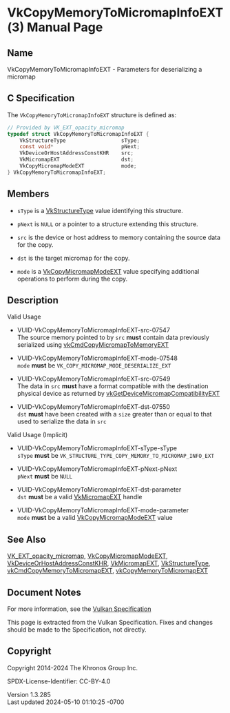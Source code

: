 # VkCopyMemoryToMicromapInfoEXT(3) Manual Page

## Name

VkCopyMemoryToMicromapInfoEXT - Parameters for deserializing a micromap



## <a href="#_c_specification" class="anchor"></a>C Specification

The `VkCopyMemoryToMicromapInfoEXT` structure is defined as:

``` c
// Provided by VK_EXT_opacity_micromap
typedef struct VkCopyMemoryToMicromapInfoEXT {
    VkStructureType                  sType;
    const void*                      pNext;
    VkDeviceOrHostAddressConstKHR    src;
    VkMicromapEXT                    dst;
    VkCopyMicromapModeEXT            mode;
} VkCopyMemoryToMicromapInfoEXT;
```

## <a href="#_members" class="anchor"></a>Members

- `sType` is a [VkStructureType](https://registry.khronos.org/vulkan/specs/1.3-extensions/man/html/VkStructureType.html) value identifying
  this structure.

- `pNext` is `NULL` or a pointer to a structure extending this
  structure.

- `src` is the device or host address to memory containing the source
  data for the copy.

- `dst` is the target micromap for the copy.

- `mode` is a [VkCopyMicromapModeEXT](https://registry.khronos.org/vulkan/specs/1.3-extensions/man/html/VkCopyMicromapModeEXT.html) value
  specifying additional operations to perform during the copy.

## <a href="#_description" class="anchor"></a>Description

Valid Usage

- <a href="#VUID-VkCopyMemoryToMicromapInfoEXT-src-07547"
  id="VUID-VkCopyMemoryToMicromapInfoEXT-src-07547"></a>
  VUID-VkCopyMemoryToMicromapInfoEXT-src-07547  
  The source memory pointed to by `src` **must** contain data previously
  serialized using
  [vkCmdCopyMicromapToMemoryEXT](https://registry.khronos.org/vulkan/specs/1.3-extensions/man/html/vkCmdCopyMicromapToMemoryEXT.html)

- <a href="#VUID-VkCopyMemoryToMicromapInfoEXT-mode-07548"
  id="VUID-VkCopyMemoryToMicromapInfoEXT-mode-07548"></a>
  VUID-VkCopyMemoryToMicromapInfoEXT-mode-07548  
  `mode` **must** be `VK_COPY_MICROMAP_MODE_DESERIALIZE_EXT`

- <a href="#VUID-VkCopyMemoryToMicromapInfoEXT-src-07549"
  id="VUID-VkCopyMemoryToMicromapInfoEXT-src-07549"></a>
  VUID-VkCopyMemoryToMicromapInfoEXT-src-07549  
  The data in `src` **must** have a format compatible with the
  destination physical device as returned by
  [vkGetDeviceMicromapCompatibilityEXT](https://registry.khronos.org/vulkan/specs/1.3-extensions/man/html/vkGetDeviceMicromapCompatibilityEXT.html)

- <a href="#VUID-VkCopyMemoryToMicromapInfoEXT-dst-07550"
  id="VUID-VkCopyMemoryToMicromapInfoEXT-dst-07550"></a>
  VUID-VkCopyMemoryToMicromapInfoEXT-dst-07550  
  `dst` **must** have been created with a `size` greater than or equal
  to that used to serialize the data in `src`

Valid Usage (Implicit)

- <a href="#VUID-VkCopyMemoryToMicromapInfoEXT-sType-sType"
  id="VUID-VkCopyMemoryToMicromapInfoEXT-sType-sType"></a>
  VUID-VkCopyMemoryToMicromapInfoEXT-sType-sType  
  `sType` **must** be
  `VK_STRUCTURE_TYPE_COPY_MEMORY_TO_MICROMAP_INFO_EXT`

- <a href="#VUID-VkCopyMemoryToMicromapInfoEXT-pNext-pNext"
  id="VUID-VkCopyMemoryToMicromapInfoEXT-pNext-pNext"></a>
  VUID-VkCopyMemoryToMicromapInfoEXT-pNext-pNext  
  `pNext` **must** be `NULL`

- <a href="#VUID-VkCopyMemoryToMicromapInfoEXT-dst-parameter"
  id="VUID-VkCopyMemoryToMicromapInfoEXT-dst-parameter"></a>
  VUID-VkCopyMemoryToMicromapInfoEXT-dst-parameter  
  `dst` **must** be a valid [VkMicromapEXT](https://registry.khronos.org/vulkan/specs/1.3-extensions/man/html/VkMicromapEXT.html) handle

- <a href="#VUID-VkCopyMemoryToMicromapInfoEXT-mode-parameter"
  id="VUID-VkCopyMemoryToMicromapInfoEXT-mode-parameter"></a>
  VUID-VkCopyMemoryToMicromapInfoEXT-mode-parameter  
  `mode` **must** be a valid
  [VkCopyMicromapModeEXT](https://registry.khronos.org/vulkan/specs/1.3-extensions/man/html/VkCopyMicromapModeEXT.html) value

## <a href="#_see_also" class="anchor"></a>See Also

[VK_EXT_opacity_micromap](https://registry.khronos.org/vulkan/specs/1.3-extensions/man/html/VK_EXT_opacity_micromap.html),
[VkCopyMicromapModeEXT](https://registry.khronos.org/vulkan/specs/1.3-extensions/man/html/VkCopyMicromapModeEXT.html),
[VkDeviceOrHostAddressConstKHR](https://registry.khronos.org/vulkan/specs/1.3-extensions/man/html/VkDeviceOrHostAddressConstKHR.html),
[VkMicromapEXT](https://registry.khronos.org/vulkan/specs/1.3-extensions/man/html/VkMicromapEXT.html),
[VkStructureType](https://registry.khronos.org/vulkan/specs/1.3-extensions/man/html/VkStructureType.html),
[vkCmdCopyMemoryToMicromapEXT](https://registry.khronos.org/vulkan/specs/1.3-extensions/man/html/vkCmdCopyMemoryToMicromapEXT.html),
[vkCopyMemoryToMicromapEXT](https://registry.khronos.org/vulkan/specs/1.3-extensions/man/html/vkCopyMemoryToMicromapEXT.html)

## <a href="#_document_notes" class="anchor"></a>Document Notes

For more information, see the <a
href="https://registry.khronos.org/vulkan/specs/1.3-extensions/html/vkspec.html#VkCopyMemoryToMicromapInfoEXT"
target="_blank" rel="noopener">Vulkan Specification</a>

This page is extracted from the Vulkan Specification. Fixes and changes
should be made to the Specification, not directly.

## <a href="#_copyright" class="anchor"></a>Copyright

Copyright 2014-2024 The Khronos Group Inc.

SPDX-License-Identifier: CC-BY-4.0

Version 1.3.285  
Last updated 2024-05-10 01:10:25 -0700
